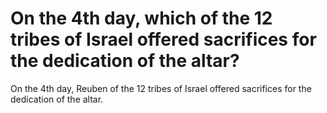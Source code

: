 # On the 4th day, which of the 12 tribes of Israel offered sacrifices for the dedication of the altar?

On the 4th day, Reuben of the 12 tribes of Israel offered sacrifices for the dedication of the altar.
